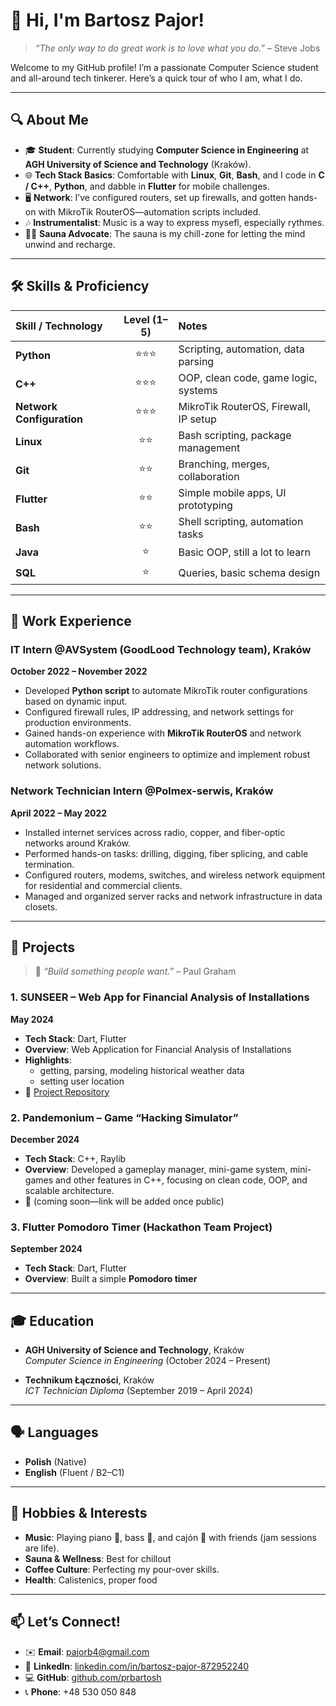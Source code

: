 # 👋 Hi, I'm Bartosz Pajor!

> *“The only way to do great work is to love what you do.”* – Steve Jobs

Welcome to my GitHub profile! I’m a passionate Computer Science student and all-around tech tinkerer. Here’s a quick tour of who I am, what I do.

---

## 🔍 About Me

- 🎓 **Student**: Currently studying **Computer Science in Engineering** at **AGH University of Science and Technology** (Kraków).  
- 🌐 **Tech Stack Basics**: Comfortable with **Linux**, **Git**, **Bash**, and I code in **C / C++**, **Python**, and dabble in **Flutter** for mobile challenges.  
- 🖥️ **Network**: I’ve configured routers, set up firewalls, and gotten hands-on with MikroTik RouterOS—automation scripts included.
- 🎶 **Instrumentalist**: Music is a way to express mysefl, especially rythmes.
- 🧖‍♂️ **Sauna Advocate**: The sauna is my chill-zone for letting the mind unwind and recharge.

---

## 🛠️ Skills & Proficiency

<div align="center">
  
| Skill / Technology      | Level (1–5) | Notes                                 |
|:------------------------|:-----------:|:--------------------------------------|
| **Python**              |      ⭐⭐⭐     | Scripting, automation, data parsing   |
| **C++**                 |      ⭐⭐⭐     | OOP, clean code, game logic, systems  |
| **Network Configuration**|      ⭐⭐⭐     | MikroTik RouterOS, Firewall, IP setup |
| **Linux**               |      ⭐⭐      | Bash scripting, package management    |
| **Git**                 |      ⭐⭐      | Branching, merges, collaboration      |
| **Flutter**             |      ⭐⭐      | Simple mobile apps, UI prototyping    |
| **Bash**                |      ⭐⭐      | Shell scripting, automation tasks     |
| **Java**                |      ⭐       | Basic OOP, still a lot to learn     |
| **SQL**                 |      ⭐       | Queries, basic schema design          |


</div>

---

## 💼 Work Experience

### IT Intern @AVSystem (GoodLood Technology team), Kraków  
**October 2022 – November 2022**  
- Developed **Python script** to automate MikroTik router configurations based on dynamic input.  
- Configured firewall rules, IP addressing, and network settings for production environments.  
- Gained hands-on experience with **MikroTik RouterOS** and network automation workflows.  
- Collaborated with senior engineers to optimize and implement robust network solutions.

### Network Technician Intern @Polmex-serwis, Kraków  
**April 2022 – May 2022**  
- Installed internet services across radio, copper, and fiber-optic networks around Kraków.  
- Performed hands-on tasks: drilling, digging, fiber splicing, and cable termination.  
- Configured routers, modems, switches, and wireless network equipment for residential and commercial clients.  
- Managed and organized server racks and network infrastructure in data closets.

---

## 🎯 Projects

> 🚀 *“Build something people want.”* – Paul Graham

### 1. SUNSEER – Web App for Financial Analysis of Installations  
**May 2024**  
- **Tech Stack**: Dart, Flutter 
- **Overview**: Web Application for Financial Analysis of Installations
- **Highlights**:  
  - getting, parsing, modeling historical weather data
  - setting user location
- 🔗 [Project Repository](https://github.com/Jabrocki/piecyk)  

### 2. Pandemonium – Game “Hacking Simulator”  
**December 2024**  
- **Tech Stack**: C++, Raylib
- **Overview**: Developed a gameplay manager, mini-game system, mini-games and other features in C++, focusing on clean code, OOP, and scalable architecture.
- 📁 (coming soon—link will be added once public)  

### 3. Flutter Pomodoro Timer (Hackathon Team Project)  
**September 2024**  
- **Tech Stack**: Dart, Flutter
- **Overview**: Built a simple **Pomodoro timer**
  
---

## 🎓 Education

- **AGH University of Science and Technology**, Kraków  
  *Computer Science in Engineering* (October 2024 – Present)  

- **Technikum Łączności**, Kraków  
  *ICT Technician Diploma* (September 2019 – April 2024)  

---

## 🗣️ Languages

- **Polish** (Native)  
- **English** (Fluent / B2–C1)  

---

## 🎵 Hobbies & Interests

- **Music**: Playing piano 🎹, bass 🎸, and cajón 🥁 with friends (jam sessions are life).  
- **Sauna & Wellness**: Best for chillout 
- **Coffee Culture**: Perfecting my pour-over skills.  
- **Health**: Calistenics, proper food

---

## 📫 Let’s Connect!

- ✉️ **Email**: [pajorb4@gmail.com](mailto:pajorb4@gmail.com)  
- 👔 **LinkedIn**: [linkedin.com/in/bartosz-pajor-872952240](https://www.linkedin.com/in/bartosz-pajor-872952240/)  
- 💻 **GitHub**: [github.com/prbartosh](https://github.com/prbartosh)  
- 📞 **Phone**: +48 530 050 848  



